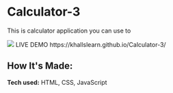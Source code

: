 # Calculator-3

This is calculator application you can use to 

<img src="https://i.ibb.co/hfkTGcB/Calculator.jpg">
LIVE DEMO https://khallslearn.github.io/Calculator-3/

## How It's Made:

**Tech used:** HTML, CSS, JavaScript



